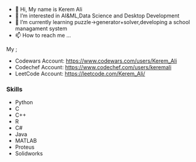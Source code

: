 - 👋 Hi, My name is Kerem Ali
- 👀 I’m interested in AI&ML,Data Science and Desktop Development
- 🌱 I’m currently learning puzzle->generator+solver,developing a school managament system
- 📫 How to reach me ...

My ;
- Codewars Account: https://www.codewars.com/users/Kerem_Ali
- Codechef Account: https://www.codechef.com/users/keremali
- LeetCode Account: https://leetcode.com/Kerem_Ali/


<!---
Kerem-Ali/Kerem-Ali is a ✨ special ✨ repository because its `README.md` (this file) appears on your GitHub profile.
You can click the Preview link to take a look at your changes.
--->

### Skills
- Python
- C
- C++
- R
- C#
- Java
- MATLAB
- Proteus
- Solidworks
